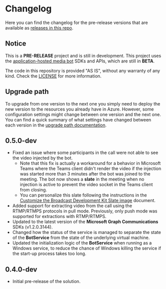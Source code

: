 # Changelog

Here you can find the changelog for the pre-release versions that are available as [releases in this repo](https://github.com/microsoft/Broadcast-Development-Kit/releases).

## Notice

This is a **PRE-RELEASE** project and is still in development. This project uses the [application-hosted media bot](https://docs.microsoft.com/en-us/microsoftteams/platform/bots/calls-and-meetings/requirements-considerations-application-hosted-media-bots) SDKs and APIs, which are still in **BETA**.

The code in this repository is provided "AS IS", without any warranty of any kind. Check the [LICENSE](LICENSE) for more information.

## Upgrade path

To upgrade from one version to the next one you simply need to deploy the new version to the resources you already have in Azure. However, some configuration settings might change between one version and the next one. You can find a quick summary of what settings have changed between each version in the [upgrade path documentation](docs/upgrade_path.md).

## 0.5.0-dev

- Fixed an issue where some participants in the call were not able to see the video injected by the bot.
    - Note that this fix is actually a workaround for a behavior in Microsoft Teams where the Teams client didn't render the video if the injection was started more than 3 minutes after the bot was joined to the meeting. The bot now shows a **slate** in the meeting when no injection is active to prevent the video socket in the Teams client from closing.
    - You can personalize this slate following the instructions in the [Customize the Broadcast Development Kit Slate image](docs/common/customize_bdk_slate_image.md) document.
- Added support for extracting video from the call using the RTMP/RTMPS protocols in pull mode. Previously, only push mode was supported for extractions with RTMP/RTMPS.
- Updated to the latest version of the **Microsoft Graph Communications** SDKs (v1.2.0.3144).
- Changed how the status of the service is managed to separate the state of the **BotService** from the state of the underlying virtual machine.
- Updated the initialization logic of the **BotService** when running as a Windows service, to reduce the chance of Windows killing the service if the start-up process takes too long.

## 0.4.0-dev

- Initial pre-release of the solution.
